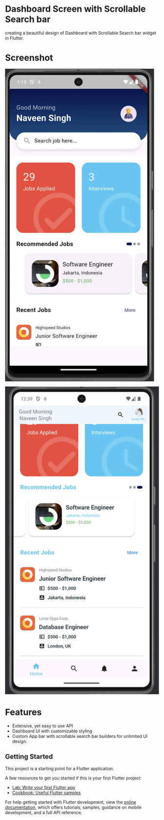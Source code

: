 # Dashboard Screen with Scrollable Search bar

creating a beautiful design of Dashboard with Scrollable Search bar widget in Flutter.


# Screenshot

![Alt text](/assets/screenshot0.png?raw=true "Dashobard Screen 1")

![Alt text](/assets/screenshot1.png?raw=true "Dashobard Screen 2")

# Features

- Extensive, yet easy to use API
- Dashboard UI with customizable styling
- Custom App bar with scrollable search bar builders for unlimited UI design.

## Getting Started

This project is a starting point for a Flutter application.

A few resources to get you started if this is your first Flutter project:

- [Lab: Write your first Flutter app](https://docs.flutter.dev/get-started/codelab)
- [Cookbook: Useful Flutter samples](https://docs.flutter.dev/cookbook)

For help getting started with Flutter development, view the
[online documentation](https://docs.flutter.dev/), which offers tutorials,
samples, guidance on mobile development, and a full API reference.
